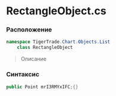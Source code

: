 
# RectangleObject.cs
### Расположение
```csharp
namespace TigerTrade.Chart.Objects.List  
    class RectangleObject
```

> Описание

### Синтаксис
```csharp
public Point mrI3RMYxIFC;{}
```

